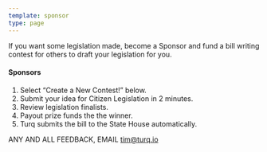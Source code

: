 ```yaml
---
template: sponsor
type: page
---
```

If you want some legislation made, become a Sponsor and fund a bill writing contest for others to draft your legislation for you.  

#### Sponsors

1. Select “Create a New Contest!” below.
2. Submit your idea for Citizen Legislation in 2 minutes.
2. Review legislation finalists.
3. Payout prize funds the the winner.
4. Turq submits the bill to the State House automatically.  

ANY AND ALL FEEDBACK, EMAIL [tim@turq.io](mailto:tim@turq.io) 
